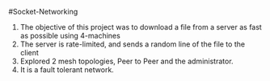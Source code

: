 #Socket-Networking
1. The objective of this project was to download a file from a server as fast as possible using 4-machines
2. The server is rate-limited, and sends a random line of the file to the client
3. Explored 2 mesh topologies, Peer to Peer and the administrator.
4. It is a fault tolerant network.
 
 
 
 
 
